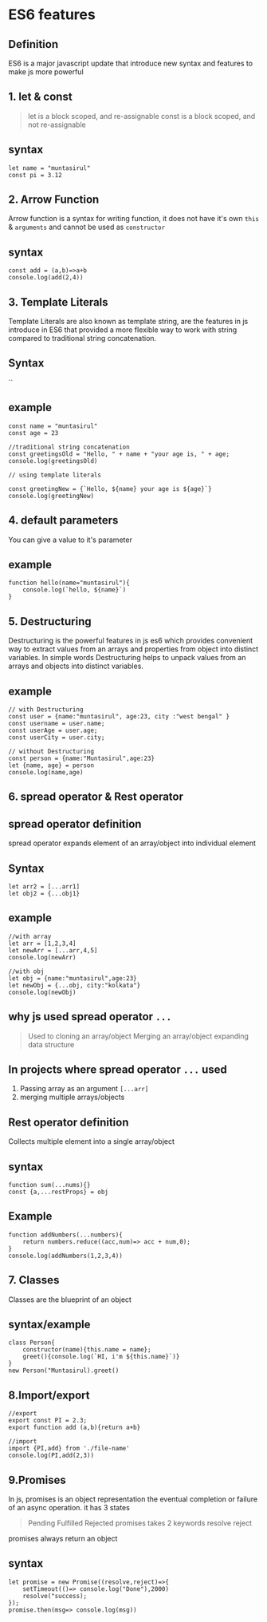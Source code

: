 # ES6 features

## Definition

ES6 is a major javascript update that introduce new syntax and features to make js more powerful

## 1. let & const
> let is a block scoped, and re-assignable
> const is a block scoped, and not re-assignable

## syntax
```
let name = "muntasirul"
const pi = 3.12
```


## 2. Arrow Function
Arrow function is a syntax for writing function, it does not have it's own `this` & `arguments` and cannot be used as `constructor`

## syntax
```
const add = (a,b)=>a+b
console.log(add(2,4))
```


## 3. Template Literals
Template Literals are also known as template string, are the features in js introduce in ES6 that provided a more flexible way to work with string compared to traditional string concatenation.

## Syntax
``
## example
```
const name = "muntasirul"
const age = 23

//traditional string concatenation
const greetingsOld = "Hello, " + name + "your age is, " + age;
console.log(greetingsOld)

// using template literals

const greetingNew = {`Hello, ${name} your age is ${age}`}
console.log(greetingNew)
```

## 4. default parameters
You can give a value to it's parameter

## example
```
function hello(name="muntasirul"){
    console.log(`hello, ${name}`)
}

```

## 5. Destructuring
Destructuring is the powerful features in js es6 which provides convenient way to extract values from an arrays and properties from object into distinct variables. In simple words Destructuring helps to unpack values from an arrays and objects into distinct variables.

## example
```
// with Destructuring
const user = {name:"muntasirul", age:23, city :"west bengal" }
const username = user.name;
const userAge = user.age;
const userCity = user.city;

// without Destructuring
const person = {name:"Muntasirul",age:23}
let {name, age} = person
console.log(name,age)
```


## 6. spread operator & Rest operator

## spread operator definition
spread operator expands element of an array/object into individual element

## Syntax
```
let arr2 = [...arr1]
let obj2 = {...obj1}

```
## example
```
//with array
let arr = [1,2,3,4]
let newArr = [...arr,4,5]
console.log(newArr)

//with obj
let obj = {name:"muntasirul",age:23}
let newObj = {...obj, city:"kolkata"}
console.log(newObj)
```
## why js used spread operator `...`
> Used to cloning an array/object
> Merging an array/object
> expanding data structure

## In projects where spread operator `...` used 
1. Passing array as an argument `[...arr]`
2. merging multiple arrays/objects


## Rest operator definition
Collects multiple element into a single array/object

## syntax
```
function sum(...nums){}
const {a,...restProps} = obj
```
## Example
```
function addNumbers(...numbers){
    return numbers.reduce((acc,num)=> acc + num,0);
}
console.log(addNumbers(1,2,3,4))
```

## 7. Classes
Classes are the blueprint of an object

## syntax/example
```
class Person{
    constructor(name){this.name = name};
    greet(){console.log(`HI, i'm ${this.name}`)}
}
new Person("Muntasirul).greet()

```


## 8.Import/export
```
//export 
export const PI = 2.3;
export function add (a,b){return a+b}

//import 
import {PI,add} from './file-name'
console.log(PI,add(2,3))
```

## 9.Promises
In js, promises is an object representation the eventual completion or failure of an async operation.
it has 3 states
> Pending
> Fulfilled
> Rejected
promises takes 2 keywords
> resolve
> reject

promises always return an object

## syntax
```
let promise = new Promise((resolve,reject)=>{
    setTimeout(()=> console.log("Done"),2000)
    resolve("success);
});
promise.then(msg=> console.log(msg))
```